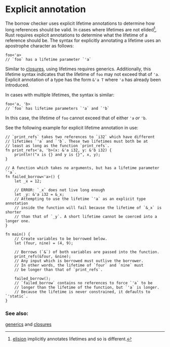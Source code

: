 # Explicit annotation

The borrow checker uses explicit lifetime annotations to determine how long
references should be valid. In cases where lifetimes are not elided[^1], Rust
requires explicit annotations to determine what the lifetime of a reference
should be. The syntax for explicitly annotating a lifetime uses an apostrophe
character as follows:

```rust,ignore
foo<'a>
// `foo` has a lifetime parameter `'a`
```

Similar to [closures][anonymity], using lifetimes requires generics.
Additionally, this lifetime syntax indicates that the lifetime of `foo` may not
exceed that of `'a`. Explicit annotation of a type has the form `&'a T` where
`'a` has already been introduced.

In cases with multiple lifetimes, the syntax is similar:

```rust,ignore
foo<'a, 'b>
// `foo` has lifetime parameters `'a` and `'b`
```

In this case, the lifetime of `foo` cannot exceed that of either `'a` *or* `'b`.

See the following example for explicit lifetime annotation in use:

```rust,editable,ignore,mdbook-runnable
// `print_refs` takes two references to `i32` which have different
// lifetimes `'a` and `'b`. These two lifetimes must both be at
// least as long as the function `print_refs`.
fn print_refs<'a, 'b>(x: &'a i32, y: &'b i32) {
    println!("x is {} and y is {}", x, y);
}

// A function which takes no arguments, but has a lifetime parameter `'a`.
fn failed_borrow<'a>() {
    let _x = 12;

    // ERROR: `_x` does not live long enough
    let _y: &'a i32 = &_x;
    // Attempting to use the lifetime `'a` as an explicit type annotation 
    // inside the function will fail because the lifetime of `&_x` is shorter
    // than that of `_y`. A short lifetime cannot be coerced into a longer one.
}

fn main() {
    // Create variables to be borrowed below.
    let (four, nine) = (4, 9);
    
    // Borrows (`&`) of both variables are passed into the function.
    print_refs(&four, &nine);
    // Any input which is borrowed must outlive the borrower. 
    // In other words, the lifetime of `four` and `nine` must 
    // be longer than that of `print_refs`.
    
    failed_borrow();
    // `failed_borrow` contains no references to force `'a` to be 
    // longer than the lifetime of the function, but `'a` is longer.
    // Because the lifetime is never constrained, it defaults to `'static`.
}
```

[^1]: [elision] implicitly annotates lifetimes and so is different.

### See also:

[generics][generics] and [closures][closures]

[anonymity]: ../../fn/closures/anonymity.md
[closures]: ../../fn/closures.md
[elision]: elision.md
[generics]: ../../generics.md
